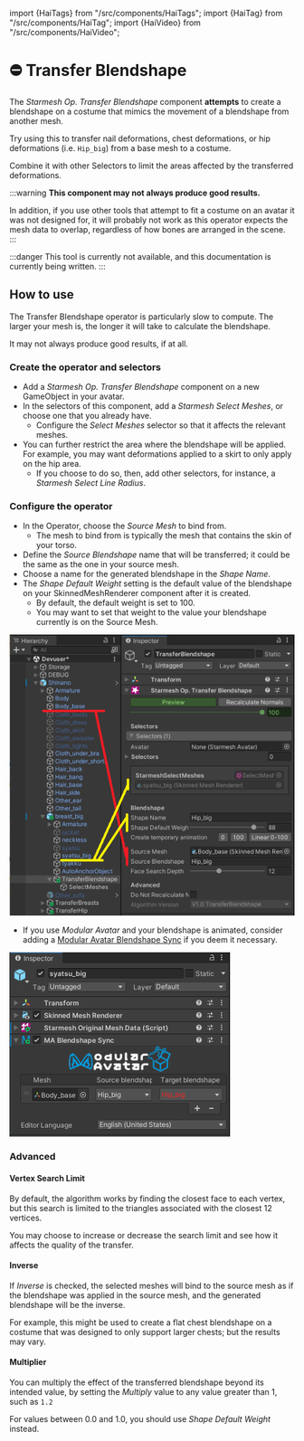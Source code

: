 ﻿---
unlisted: true
---

import {HaiTags} from "/src/components/HaiTags";
import {HaiTag} from "/src/components/HaiTag";
import {HaiVideo} from "/src/components/HaiVideo";

# ⛔ Transfer Blendshape

The *Starmesh Op. Transfer Blendshape* component **attempts** to create a blendshape on a costume that mimics the movement
of a blendshape from another mesh.

Try using this to transfer nail deformations, chest deformations, or hip deformations (i.e. `Hip_big`) from a base mesh to a costume.

Combine it with other Selectors to limit the areas affected by the transferred deformations.

:::warning
**This component may not always produce good results.**

In addition, if you use other tools that attempt to fit a costume on an avatar it was not designed for, it will probably not work as
this operator expects the mesh data to overlap, regardless of how bones are arranged in the scene.
:::

<HaiVideo src="../img/rhpnXAwgyV.mp4"></HaiVideo>

:::danger
This tool is currently not available, and this documentation is currently being written.
:::

## How to use

The Transfer Blendshape operator is particularly slow to compute. The larger your mesh is, the longer it will take to calculate the blendshape.

It may not always produce good results, if at all.

### Create the operator and selectors

- Add a *Starmesh Op. Transfer Blendshape* component on a new GameObject in your avatar.
- In the selectors of this component, add a *Starmesh Select Meshes*, or choose one that you already have.
    - Configure the *Select Meshes* selector so that it affects the relevant meshes.
- You can further restrict the area where the blendshape will be applied. For example, you may want deformations applied to a skirt to only
  apply on the hip area.
    - If you choose to do so, then, add other selectors, for instance, a *Starmesh Select Line Radius*.

### Configure the operator

- In the Operator, choose the *Source Mesh* to bind from.
    - The mesh to bind from is typically the mesh that contains the skin of your torso.
- Define the *Source Blendshape* name that will be transferred; it could be the same as the one in your source mesh.
- Choose a name for the generated blendshape in the *Shape Name*.
- The *Shape Default Weight* setting is the default value of the blendshape on your SkinnedMeshRenderer component after it is created.
    - By default, the default weight is set to 100. 
    - You may want to set that weight to the value your blendshape currently is on the Source Mesh.

![JFKMwaUw4w.png](..%2Fimg%2FJFKMwaUw4w.png)

- If you use *Modular Avatar* and your blendshape is animated, consider adding a [Modular Avatar Blendshape Sync](https://modular-avatar.nadena.dev/docs/reference/blendshape-sync) if you deem it necessary.

![Unity_mUgytskC14.png](..%2Fimg%2FUnity_mUgytskC14.png)

### Advanced

#### Vertex Search Limit

By default, the algorithm works by finding the closest face to each vertex, but this search is limited to the triangles associated with the closest 12 vertices.

You may choose to increase or decrease the search limit and see how it affects the quality of the transfer.

#### Inverse

If *Inverse* is checked, the selected meshes will bind to the source mesh as if the blendshape was applied in the source mesh, and the generated blendshape
will be the inverse.

For example, this might be used to create a flat chest blendshape on a costume that was designed to only support larger chests; but the results may vary.

#### Multiplier

You can multiply the effect of the transferred blendshape beyond its intended value, by setting the *Multiply* value to any value greater than 1, such as `1.2`

For values between 0.0 and 1.0, you should use *Shape Default Weight* instead.
